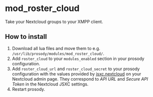 # mod_roster_cloud
Take your Nextcloud groups to your XMPP client.

## How to install
1. Download all lua files and move them to e.g. `/usr/lib/prosody/modules/mod_roster_cloud/`.
2. Add `roster_cloud` to your `modules_enabled` section in your prosody configuration.
3. Add `roster_cloud_url` and `roster_cloud_secret` to your prosody configuration with the values provided by [jsxc.nextcloud](https://github.com/nextcloud/jsxc.nextcloud) on your Nextcloud admin page. They correspond to *API URL* and *Secure API Token* in the Nextcloud JSXC settings.
4. Restart prosody.
